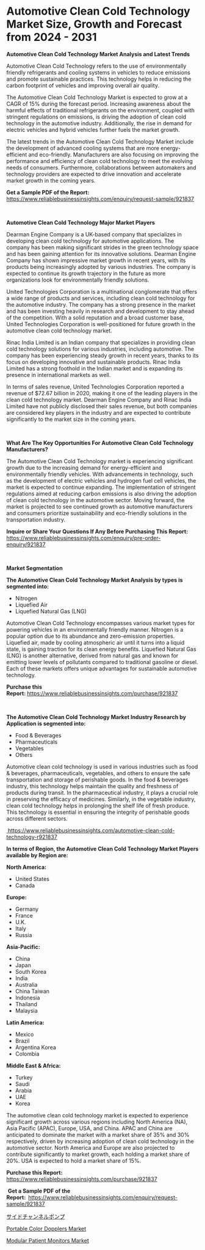 <p><h1>Automotive Clean Cold Technology Market Size, Growth and Forecast from 2024 - 2031</h1></p><p><strong>Automotive Clean Cold Technology Market Analysis and Latest Trends</strong></p>
<p><p>Automotive Clean Cold Technology refers to the use of environmentally friendly refrigerants and cooling systems in vehicles to reduce emissions and promote sustainable practices. This technology helps in reducing the carbon footprint of vehicles and improving overall air quality.</p><p>The Automotive Clean Cold Technology Market is expected to grow at a CAGR of 15% during the forecast period. Increasing awareness about the harmful effects of traditional refrigerants on the environment, coupled with stringent regulations on emissions, is driving the adoption of clean cold technology in the automotive industry. Additionally, the rise in demand for electric vehicles and hybrid vehicles further fuels the market growth.</p><p>The latest trends in the Automotive Clean Cold Technology Market include the development of advanced cooling systems that are more energy-efficient and eco-friendly. Manufacturers are also focusing on improving the performance and efficiency of clean cold technology to meet the evolving needs of consumers. Furthermore, collaborations between automakers and technology providers are expected to drive innovation and accelerate market growth in the coming years.</p></p>
<p><strong>Get a Sample PDF of the Report:&nbsp;</strong> <a href="https://www.reliablebusinessinsights.com/enquiry/request-sample/921837">https://www.reliablebusinessinsights.com/enquiry/request-sample/921837</a></p>
<p>&nbsp;</p>
<p><strong>Automotive Clean Cold Technology Major Market Players</strong></p>
<p><p>Dearman Engine Company is a UK-based company that specializes in developing clean cold technology for automotive applications. The company has been making significant strides in the green technology space and has been gaining attention for its innovative solutions. Dearman Engine Company has shown impressive market growth in recent years, with its products being increasingly adopted by various industries. The company is expected to continue its growth trajectory in the future as more organizations look for environmentally friendly solutions.</p><p>United Technologies Corporation is a multinational conglomerate that offers a wide range of products and services, including clean cold technology for the automotive industry. The company has a strong presence in the market and has been investing heavily in research and development to stay ahead of the competition. With a solid reputation and a broad customer base, United Technologies Corporation is well-positioned for future growth in the automotive clean cold technology market.</p><p>Rinac India Limited is an Indian company that specializes in providing clean cold technology solutions for various industries, including automotive. The company has been experiencing steady growth in recent years, thanks to its focus on developing innovative and sustainable products. Rinac India Limited has a strong foothold in the Indian market and is expanding its presence in international markets as well.</p><p>In terms of sales revenue, United Technologies Corporation reported a revenue of $72.67 billion in 2020, making it one of the leading players in the clean cold technology market. Dearman Engine Company and Rinac India Limited have not publicly disclosed their sales revenue, but both companies are considered key players in the industry and are expected to contribute significantly to the market size in the coming years.</p></p>
<p>&nbsp;</p>
<p><strong>What Are The Key Opportunities For Automotive Clean Cold Technology Manufacturers?</strong></p>
<p><p>The Automotive Clean Cold Technology market is experiencing significant growth due to the increasing demand for energy-efficient and environmentally friendly vehicles. With advancements in technology, such as the development of electric vehicles and hydrogen fuel cell vehicles, the market is expected to continue expanding. The implementation of stringent regulations aimed at reducing carbon emissions is also driving the adoption of clean cold technology in the automotive sector. Moving forward, the market is projected to see continued growth as automotive manufacturers and consumers prioritize sustainability and eco-friendly solutions in the transportation industry.</p></p>
<p><strong>Inquire or Share Your Questions If Any Before Purchasing This Report:</strong> <a href="https://www.reliablebusinessinsights.com/enquiry/pre-order-enquiry/921837">https://www.reliablebusinessinsights.com/enquiry/pre-order-enquiry/921837</a></p>
<p>&nbsp;</p>
<p><strong>Market Segmentation</strong></p>
<p><strong>The Automotive Clean Cold Technology Market Analysis by types is segmented into:</strong></p>
<p><ul><li>Nitrogen</li><li>Liquefied Air</li><li>Liquefied Natural Gas (LNG)</li></ul></p>
<p><p>Automotive Clean Cold Technology encompasses various market types for powering vehicles in an environmentally friendly manner. Nitrogen is a popular option due to its abundance and zero-emission properties. Liquefied air, made by cooling atmospheric air until it turns into a liquid state, is gaining traction for its clean energy benefits. Liquefied Natural Gas (LNG) is another alternative, derived from natural gas and known for emitting lower levels of pollutants compared to traditional gasoline or diesel. Each of these markets offers unique advantages for sustainable automotive technology.</p></p>
<p><strong>Purchase this Report:&nbsp;</strong><a href="https://www.reliablebusinessinsights.com/purchase/921837">https://www.reliablebusinessinsights.com/purchase/921837</a></p>
<p>&nbsp;</p>
<p><strong>The Automotive Clean Cold Technology Market Industry Research by Application is segmented into:</strong></p>
<p><ul><li>Food & Beverages</li><li>Pharmaceuticals</li><li>Vegetables</li><li>Others</li></ul></p>
<p><p>Automotive clean cold technology is used in various industries such as food & beverages, pharmaceuticals, vegetables, and others to ensure the safe transportation and storage of perishable goods. In the food & beverages industry, this technology helps maintain the quality and freshness of products during transit. In the pharmaceutical industry, it plays a crucial role in preserving the efficacy of medicines. Similarly, in the vegetable industry, clean cold technology helps in prolonging the shelf life of fresh produce. This technology is essential in ensuring the integrity of perishable goods across different sectors.</p></p>
<p><a href="https://www.reliablebusinessinsights.com/automotive-clean-cold-technology-r921837">&nbsp;https://www.reliablebusinessinsights.com/automotive-clean-cold-technology-r921837</a></p>
<p><strong>In terms of Region, the Automotive Clean Cold Technology Market Players available by Region are:</strong></p>
<p>
    <p> <strong> North America: </strong>
        <ul>
            <li>United States</li>
            <li>Canada</li>
        </ul>
        </p> 
    <p> <strong> Europe: </strong>
        <ul>
            <li>Germany</li>
            <li>France</li>
            <li>U.K.</li>
            <li>Italy</li>
            <li>Russia</li>
        </ul>
        </p> 
    <p> <strong> Asia-Pacific: </strong>
        <ul>
            <li>China</li>
            <li>Japan</li>
            <li>South Korea</li>
            <li>India</li>
            <li>Australia</li>
            <li>China Taiwan</li>
            <li>Indonesia</li>
            <li>Thailand</li>
            <li>Malaysia</li>
        </ul>
        </p> 
    <p> <strong> Latin America: </strong>
        <ul>
            <li>Mexico</li>
            <li>Brazil</li>
            <li>Argentina Korea</li>
            <li>Colombia</li>
        </ul>
        </p> 
    <p> <strong> Middle East & Africa: </strong>
        <ul>
            <li>Turkey</li>
            <li>Saudi</li>
            <li>Arabia</li>
            <li>UAE</li>
            <li>Korea</li>
        </ul>
    </p>
    </p>
<p><p>The automotive clean cold technology market is expected to experience significant growth across various regions including North America (NA), Asia Pacific (APAC), Europe, USA, and China. APAC and China are anticipated to dominate the market with a market share of 35% and 30% respectively, driven by increasing adoption of clean cold technology in the automotive sector. North America and Europe are also projected to contribute significantly to market growth, each holding a market share of 20%. USA is expected to hold a market share of 15%.</p></p>
<p><strong>Purchase this Report: </strong><a href="https://www.reliablebusinessinsights.com/purchase/921837">https://www.reliablebusinessinsights.com/purchase/921837</a></p>
<p>&nbsp;<strong>Get a Sample PDF of the Report:&nbsp;&nbsp;</strong><a href="https://www.reliablebusinessinsights.com/enquiry/request-sample/921837">https://www.reliablebusinessinsights.com/enquiry/request-sample/921837</a></p>
<p><strong></strong></p>
<p><p><a href="https://github.com/KenyonJohns/Market-Research-Report-List-1/blob/main/2113072175217.md">サイドチャンネルポンプ</a></p><p><a href="https://github.com/kimjmgeh81/Market-Research-Report-List-1/blob/main/portable-color-dopplers-market.md">Portable Color Dopplers Market</a></p><p><a href="https://github.com/kmtkihkn89/Market-Research-Report-List-1/blob/main/modular-patient-monitors-market.md">Modular Patient Monitors Market</a></p></p>